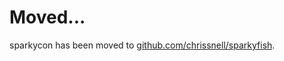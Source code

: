 # Moved...
sparkycon has been moved to [github.com/chrissnell/sparkyfish](https://github.com/chrissnell/sparkyfish).
